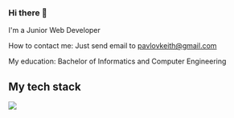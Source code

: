 <!--
**pavlovkeith/pavlovkeith** is a ✨ _special_ ✨ repository because its `README.md` (this file) appears on your GitHub profile.

Here are some ideas to get you started:

- 🔭 I’m currently working on ...
- 🌱 I’m currently learning ...
- 👯 I’m looking to collaborate on ...
- 🤔 I’m looking for help with ...
- 💬 Ask me about ...
- 📫 How to reach me: ...
- 😄 Pronouns: ...
- ⚡ Fun fact: ...
-->

### Hi there 👋

I'm a Junior Web Developer

How to contact me: Just send email to [pavlovkeith@gmail.com](mailto:pavlovkeith@gmail.com)

My education: Bachelor of Informatics and Computer Engineering

## My tech stack

![](https://img.shields.io/badge/JavaScript-F7DF1E?style=for-the-badge&logo=javascript&logoColor=black)
